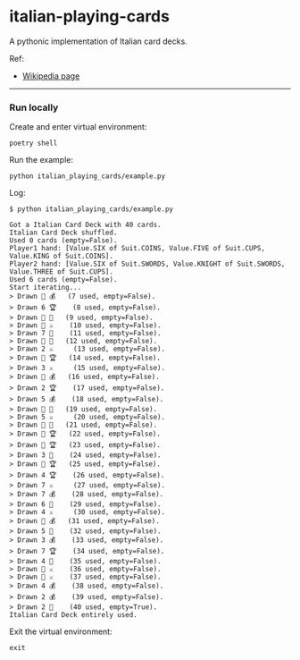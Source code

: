 # italian-playing-cards
A pythonic implementation of Italian card decks.

Ref:
+ [Wikipedia page](https://en.wikipedia.org/wiki/Italian_playing_cards)

---

### Run locally

Create and enter virtual environment:
```shell
poetry shell
```

Run the example:
```shell
python italian_playing_cards/example.py
```

Log:
```shell
$ python italian_playing_cards/example.py

Got a Italian Card Deck with 40 cards.
Italian Card Deck shuffled.
Used 0 cards (empty=False).
Player1 hand: [Value.SIX of Suit.COINS, Value.FIVE of Suit.CUPS, Value.KING of Suit.COINS].
Player2 hand: [Value.SIX of Suit.SWORDS, Value.KNIGHT of Suit.SWORDS, Value.THREE of Suit.CUPS].
Used 6 cards (empty=False).
Start iterating...
> Drawn 🐎 💰   (7 used, empty=False).
> Drawn 6 🏆    (8 used, empty=False).
> Drawn 🏺 🌴   (9 used, empty=False).
> Drawn 👤 ⚔    (10 used, empty=False).
> Drawn 7 🌴    (11 used, empty=False).
> Drawn 👑 🌴   (12 used, empty=False).
> Drawn 2 ⚔     (13 used, empty=False).
> Drawn 🐎 🏆   (14 used, empty=False).
> Drawn 3 ⚔     (15 used, empty=False).
> Drawn 👤 💰   (16 used, empty=False).
> Drawn 2 🏆    (17 used, empty=False).
> Drawn 5 💰    (18 used, empty=False).
> Drawn 🐎 🌴   (19 used, empty=False).
> Drawn 5 ⚔     (20 used, empty=False).
> Drawn 👤 🌴   (21 used, empty=False).
> Drawn 👑 🏆   (22 used, empty=False).
> Drawn 🏺 🏆   (23 used, empty=False).
> Drawn 3 🌴    (24 used, empty=False).
> Drawn 👤 🏆   (25 used, empty=False).
> Drawn 4 🏆    (26 used, empty=False).
> Drawn 7 ⚔     (27 used, empty=False).
> Drawn 7 💰    (28 used, empty=False).
> Drawn 6 🌴    (29 used, empty=False).
> Drawn 4 ⚔     (30 used, empty=False).
> Drawn 🏺 💰   (31 used, empty=False).
> Drawn 5 🌴    (32 used, empty=False).
> Drawn 3 💰    (33 used, empty=False).
> Drawn 7 🏆    (34 used, empty=False).
> Drawn 4 🌴    (35 used, empty=False).
> Drawn 👑 ⚔    (36 used, empty=False).
> Drawn 🏺 ⚔    (37 used, empty=False).
> Drawn 4 💰    (38 used, empty=False).
> Drawn 2 💰    (39 used, empty=False).
> Drawn 2 🌴    (40 used, empty=True).
Italian Card Deck entirely used.
```

Exit the virtual environment:
```shell
exit
```